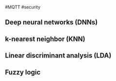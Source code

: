 #MQTT #security 

## Deep neural networks (DNNs)

## k-nearest neighbor (KNN)

## Linear discriminant analysis (LDA)

## Fuzzy logic